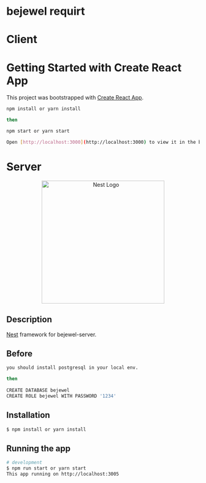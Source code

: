 # bejewel requirt

# Client

# Getting Started with Create React App

This project was bootstrapped with [Create React App](https://github.com/facebook/create-react-app).


```bash
npm install or yarn install

then

npm start or yarn start

Open [http://localhost:3000](http://localhost:3000) to view it in the browser.

```

# Server 

<p align="center">
  <a href="http://nestjs.com/" target="blank"><img src="https://nestjs.com/img/logo_text.svg" width="320" alt="Nest Logo" /></a>
</p>

[circleci-image]: https://img.shields.io/circleci/build/github/nestjs/nest/master?token=abc123def456
[circleci-url]: https://circleci.com/gh/nestjs/nest


## Description

[Nest](https://github.com/nestjs/nest) framework for bejewel-server.

## Before

```bash
you should install postgresql in your local env.

then
  
CREATE DATABASE bejewel
CREATE ROLE bejewel WITH PASSWORD '1234'

```

## Installation

```bash
$ npm install or yarn install
```

## Running the app

```bash
# development
$ npm run start or yarn start
This app running on http://localhost:3005


